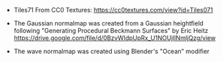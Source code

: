 - Tiles71
    From CC0 Textures:
    https://cc0textures.com/view?id=Tiles071

- The Gaussian normalmap was created from a Gaussian heightfield following
    "Generating Procedural Beckmann Surfaces" by Eric Heitz
    https://drive.google.com/file/d/0BzvWIdpUpRx_U1NOUjlINmljQzg/view

- The wave normalmap was created using Blender's "Ocean" modifier
